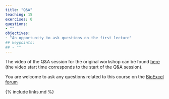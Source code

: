 ```yaml
---
title: "Q&A"
teaching: 15
exercises: 0
questions:
- ""
objectives:
- "An opportunity to ask questions on the first lecture"
## keypoints:
## - ""
---
```


The video of the Q&A session for the original workshop can be found 
[here](https://youtu.be/yoG8UMGNuPo?t=128) (the video start time corresponds 
to the start of the Q&A session).

You are welcome to ask any questions related to this course on the 
[BioExcel forum](https://ask.bioexcel.eu/c/qmmm-biosim/20)


{% include links.md %}
